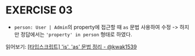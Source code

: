 # EXERCISE 03

- ```person: User | Admin```의 property에 접근할 때 ```as``` 문법 사용하여 수정
  -> 하지만 정답에서는 ```'property' in person``` 형태로 하였다.

읽어보기: [[타입스크립트] 'is', 'as' 문법 정리 - @kwak1539](https://velog.io/@kwak1539/%ED%83%80%EC%9E%85%EC%8A%A4%ED%81%AC%EB%A6%BD%ED%8A%B8-is-as-%EB%AC%B8%EB%B2%95-%EC%A0%95%EB%A6%AC)